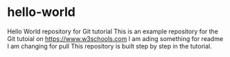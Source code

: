 # hello-world
Hello World repository for Git tutorial
This is an example repository for the Git tutoial on https://www.w3schools.com
I am ading something for readme
I am changing for pull
This repository is built step by step in the tutorial.
